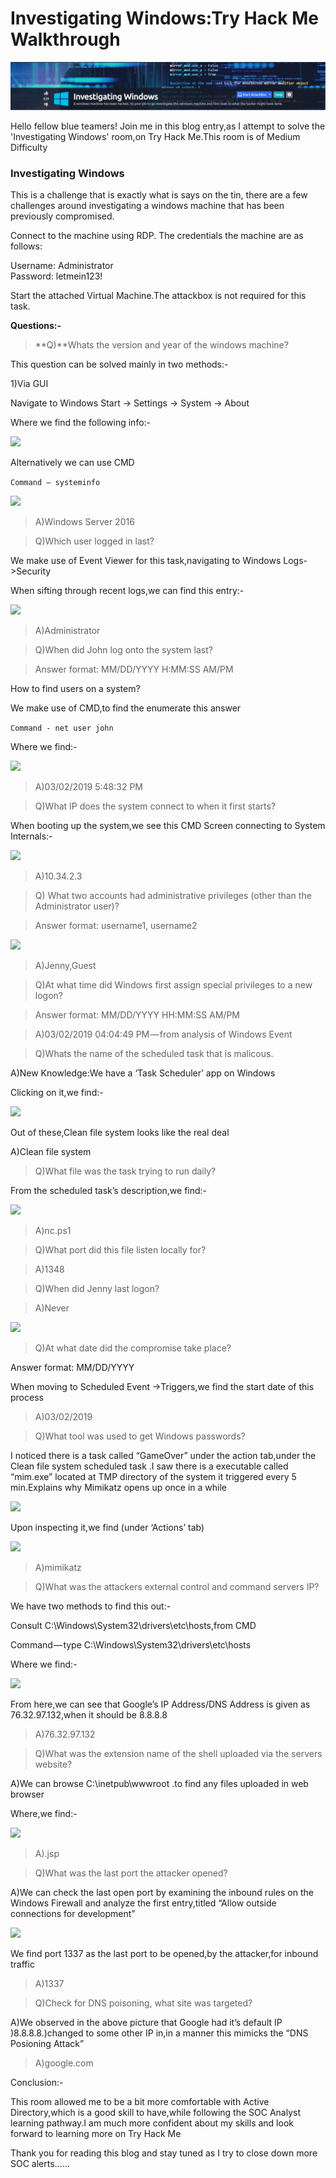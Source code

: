 # Investigating Windows:Try Hack Me Walkthrough

![](../../.gitbook/assets/THM1.png)

Hello fellow blue teamers! Join me in this blog entry,as I attempt to solve the 'Investigating Windows' room,on Try Hack Me.This room is of Medium Difficulty

### Investigating Windows

This is a challenge that is exactly what is says on the tin, there are a few challenges around investigating a windows machine that has been previously compromised.

Connect to the machine using RDP. The credentials the machine are as follows:

Username: Administrator\
Password: letmein123!

Start the attached Virtual Machine.The attackbox is not required for this task.

**Questions:-**

> **Q)**Whats the version and year of the windows machine?

This question can be solved mainly in two methods:-

1\)Via GUI

Navigate to Windows Start -> Settings -> System -> About

Where we find the following info:-

![](https://cdn-images-1.medium.com/max/1000/0\*3eLMh5IRcVsMZphd)

Alternatively we can use CMD

`Command — systeminfo`

![](https://cdn-images-1.medium.com/max/1000/0\*XhxCW8dMQBhhmit6)

> A)Windows Server 2016

> Q)Which user logged in last?

We make use of Event Viewer for this task,navigating to Windows Logs->Security

When sifting through recent logs,we can find this entry:-

![](https://cdn-images-1.medium.com/max/1000/0\*VLsOQo4GgxnLqonU)

> A)Administrator

> Q)When did John log onto the system last?

> Answer format: MM/DD/YYYY H:MM:SS AM/PM

How to find users on a system?

We make use of CMD,to find the enumerate this answer

`Command - net user john`

Where we find:-

![](https://cdn-images-1.medium.com/max/1000/1\*jlCem3\_gUShjeRXI\_UgYOA.png)

> A)03/02/2019 5:48:32 PM

> Q)What IP does the system connect to when it first starts?

When booting up the system,we see this CMD Screen connecting to System Internals:-

![](https://cdn-images-1.medium.com/max/1000/1\*4Sghm33gwBx79Z6AAncqHw.png)

> A)10.34.2.3

> Q) What two accounts had administrative privileges (other than the Administrator user)?

> Answer format: username1, username2

![](https://cdn-images-1.medium.com/max/1000/1\*clROgXCs3UQYa40UN-qJJA.png)

> A)Jenny,Guest

> Q)At what time did Windows first assign special privileges to a new logon?

> Answer format: MM/DD/YYYY HH:MM:SS AM/PM

> A)03/02/2019 04:04:49 PM — from analysis of Windows Event

> Q)Whats the name of the scheduled task that is malicous.

A)New Knowledge:We have a ‘Task Scheduler’ app on Windows

Clicking on it,we find:-

![](https://cdn-images-1.medium.com/max/1000/1\*taRc3h4hfl5uHf38TB\_ODw.png)

Out of these,Clean file system looks like the real deal

A)Clean file system

> Q)What file was the task trying to run daily?

From the scheduled task’s description,we find:-

![](https://cdn-images-1.medium.com/max/1000/1\*Yj2nLJb6AFISN4j\_NCG5LQ.png)

> A)nc.ps1

> Q)What port did this file listen locally for?

> A)1348

> Q)When did Jenny last logon?

> A)Never

![](https://cdn-images-1.medium.com/max/1000/1\*JPjmIMPB\_M1egzPgDcSMOg.png)

> Q)At what date did the compromise take place?

Answer format: MM/DD/YYYY

When moving to Scheduled Event ->Triggers,we find the start date of this process

> A)03/02/2019

> Q)What tool was used to get Windows passwords?

I noticed there is a task called “GameOver” under the action tab,under the Clean file system scheduled task .I saw there is a executable called “mim.exe” located at TMP directory of the system it triggered every 5 min.Explains why Mimikatz opens up once in a while

![](https://cdn-images-1.medium.com/max/1000/1\*h95mehKJAi5C\_fv8UGp5vw.png)

Upon inspecting it,we find (under ‘Actions’ tab)

![](https://cdn-images-1.medium.com/max/1000/1\*9Y--YcMmR6Y7PoQkGHGFRw.png)

> A)mimikatz

> Q)What was the attackers external control and command servers IP?

We have two methods to find this out:-

Consult C:\Windows\System32\drivers\etc\hosts,from CMD

Command — type C:\Windows\System32\drivers\etc\hosts

Where we find:-

![](https://cdn-images-1.medium.com/max/1000/1\*cz2xuwcCg4th2pl2ejEbyQ.png)

From here,we can see that Google’s IP Address/DNS Address is given as 76.32.97.132,when it should be 8.8.8.8

> A)76.32.97.132

> Q)What was the extension name of the shell uploaded via the servers website?

A)We can browse C:\inetpub\wwwroot .to find any files uploaded in web browser

Where,we find:-

![](https://cdn-images-1.medium.com/max/1000/1\*UI5woFTKEFhlJxJqhtC0xg.png)

> A).jsp

> Q)What was the last port the attacker opened?

A)We can check the last open port by examining the inbound rules on the Windows Firewall and analyze the first entry,titled “Allow outside connections for development”

![](https://cdn-images-1.medium.com/max/1000/1\*g2TI1hvTDfLO2QHgDvCz9A.png)

We find port 1337 as the last port to be opened,by the attacker,for inbound traffic

> A)1337

> Q)Check for DNS poisoning, what site was targeted?

A)We observed in the above picture that Google had it’s default IP )8.8.8.8.)changed to some other IP in,in a manner this mimicks the “DNS Posioning Attack”

> A)google.com

Conclusion:-

This room allowed me to be a bit more comfortable with Active Directory,which is a good skill to have,while following the SOC Analyst learning pathway.I am much more confident about my skills and look forward to learning more on Try Hack Me

Thank you for reading this blog and stay tuned as I try to close down more SOC alerts……

